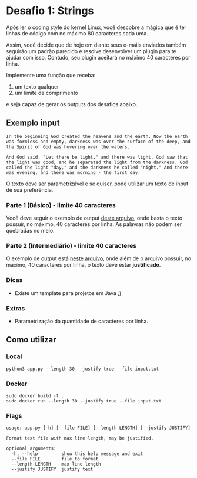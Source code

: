 # Desafio 1: Strings

Após ler o coding style do kernel Linux, você descobre a mágica que é
ter linhas de código com no máximo 80 caracteres cada uma.

Assim, você decide que de hoje em diante seus e-mails enviados também
seguirão um padrão parecido e resolve desenvolver um plugin para te ajudar
com isso. Contudo, seu plugin aceitará no máximo 40 caracteres por linha.

Implemente uma função que receba:
1. um texto qualquer
2. um limite de comprimento

e seja capaz de gerar os outputs dos desafios abaixo.

## Exemplo input

`In the beginning God created the heavens and the earth. Now the earth was formless and empty, darkness was over the surface of the deep, and the Spirit of God was hovering over the waters.`

`And God said, "Let there be light," and there was light. God saw that the light was good, and he separated the light from the darkness. God called the light "day," and the darkness he called "night." And there was evening, and there was morning - the first day.`

O texto deve ser parametrizável e se quiser, pode utilizar um texto de input de sua preferência.

### Parte 1 (Básico) - limite 40 caracteres
Você deve seguir o exemplo de output [deste arquivo](https://github.com/idwall/desafios/blob/master/strings/output_parte1.txt), onde basta o texto possuir, no máximo, 40 caracteres por linha. As palavras não podem ser quebradas no meio.

### Parte 2 (Intermediário) - limite 40 caracteres
O exemplo de output está [neste arquivo](https://github.com/idwall/desafios/blob/master/strings/output-parte2.txt), onde além de o arquivo possuir, no máximo, 40 caracteres por linha, o texto deve estar **justificado**.

### Dicas
- Existe um template para projetos em Java ;)

### Extras

- Parametrização da quantidade de caracteres por linha.


## Como utilizar

### Local
```
python3 app.py --length 30 --justify true --file input.txt
```

### Docker
```
sudo docker build -t .
sudo docker run --length 30 --justify true --file input.txt
```

### Flags
```
usage: app.py [-h] [--file FILE] [--length LENGTH] [--justify JUSTIFY]

Format text file with max line length, may be justified.

optional arguments:
  -h, --help         show this help message and exit
  --file FILE        file to format
  --length LENGTH    max line length
  --justify JUSTIFY  justify text
```